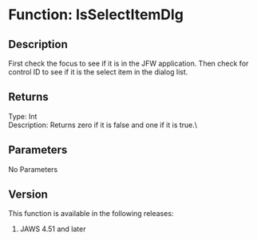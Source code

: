 # Function: IsSelectItemDlg

## Description

First check the focus to see if it is in the JFW application. Then check
for control ID to see if it is the select item in the dialog list.

## Returns

Type: Int\
Description: Returns zero if it is false and one if it is true.\

## Parameters

No Parameters

## Version

This function is available in the following releases:

1.  JAWS 4.51 and later
